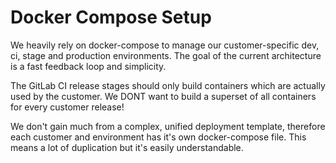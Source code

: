 # Docker Compose Setup
We heavily rely on docker-compose to manage our customer-specific dev, ci, stage
and production environments. The goal of the current architecture is a fast
feedback loop and simplicity.

The GitLab CI release stages should only build containers which are actually used
by the customer. We DONT want to build a superset of all containers for every
customer release!

We don't gain much from a complex, unified deployment template, therefore each
customer and environment has it's own docker-compose file. This means a lot of
duplication but it's easily understandable.
